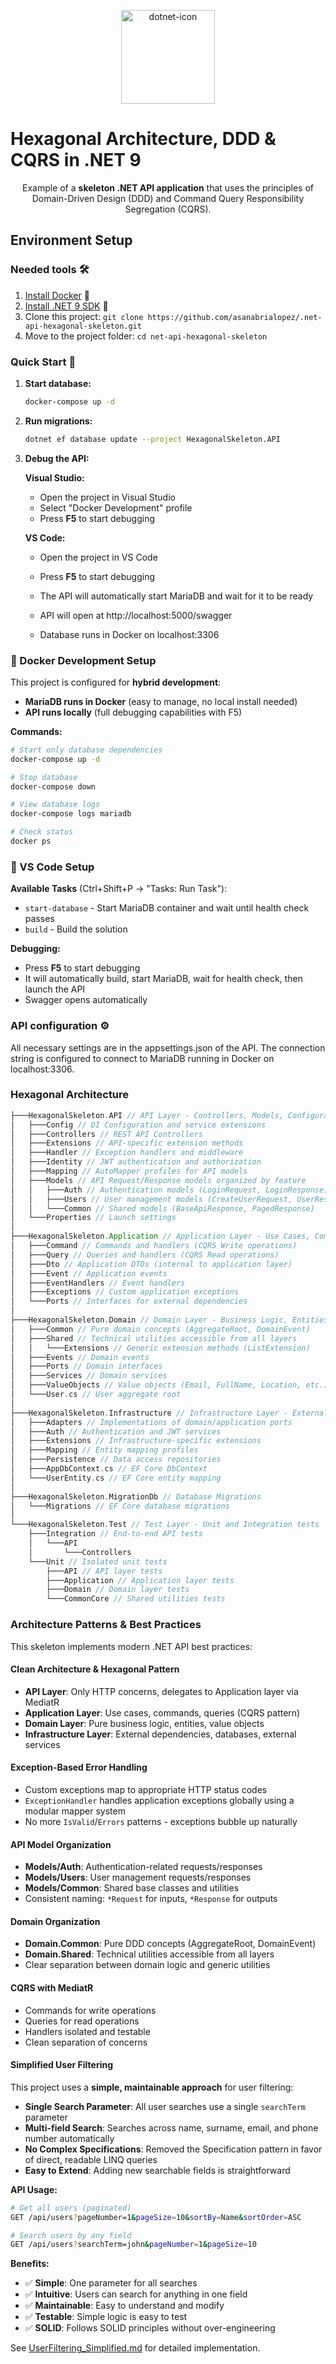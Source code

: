<p align="center"><img src="https://github.com/user-attachments/assets/5d55f501-ed98-4245-a0ef-b620991c35df" alt="dotnet-icon" width="150" /></p>
<h1>Hexagonal Architecture, DDD & CQRS in .NET 9</h1>

<p align="center">
 Example of a <strong> skeleton .NET API application</strong> that uses the principles of Domain-Driven Design (DDD) and Command Query Responsibility Segregation (CQRS).
</p>

## Environment Setup

### Needed tools 🛠️

1. [Install Docker](https://www.docker.com/get-started) 🐋
2. [Install .NET 9 SDK](https://dotnet.microsoft.com/download/dotnet/9.0) 🔧
3. Clone this project: `git clone https://github.com/asanabrialopez/.net-api-hexagonal-skeleton.git`
4. Move to the project folder: `cd net-api-hexagonal-skeleton`

### Quick Start 🚀

1. **Start database:**

    ```bash
    docker-compose up -d
    ```

2. **Run migrations:**

    ```bash
    dotnet ef database update --project HexagonalSkeleton.API
    ```

3. **Debug the API:**

    **Visual Studio:**

    - Open the project in Visual Studio
    - Select "Docker Development" profile
    - Press **F5** to start debugging

    **VS Code:**

    - Open the project in VS Code
    - Press **F5** to start debugging
    - The API will automatically start MariaDB and wait for it to be ready

    - API will open at http://localhost:5000/swagger
    - Database runs in Docker on localhost:3306

### 🐳 Docker Development Setup

This project is configured for **hybrid development**:

-   **MariaDB runs in Docker** (easy to manage, no local install needed)
-   **API runs locally** (full debugging capabilities with F5)

**Commands:**

```bash
# Start only database dependencies
docker-compose up -d

# Stop database
docker-compose down

# View database logs
docker-compose logs mariadb

# Check status
docker ps
```

### 🔧 VS Code Setup

**Available Tasks** (Ctrl+Shift+P → "Tasks: Run Task"):

-   `start-database` - Start MariaDB container and wait until health check passes
-   `build` - Build the solution

**Debugging:**

-   Press **F5** to start debugging
-   It will automatically build, start MariaDB, wait for health check, then launch the API
-   Swagger opens automatically

### API configuration ⚙️

All necessary settings are in the appsettings.json of the API. The connection string is configured to connect to MariaDB running in Docker on localhost:3306.

### Hexagonal Architecture

```scala
├───HexagonalSkeleton.API // API Layer - Controllers, Models, Configuration
│   ├───Config // DI Configuration and service extensions
│   ├───Controllers // REST API Controllers
│   ├───Extensions // API-specific extension methods
│   ├───Handler // Exception handlers and middleware
│   ├───Identity // JWT authentication and authorization
│   ├───Mapping // AutoMapper profiles for API models
│   ├───Models // API Request/Response models organized by feature
│   │   ├───Auth // Authentication models (LoginRequest, LoginResponse)
│   │   ├───Users // User management models (CreateUserRequest, UserResponse)
│   │   └───Common // Shared models (BaseApiResponse, PagedResponse)
│   └───Properties // Launch settings
│
├───HexagonalSkeleton.Application // Application Layer - Use Cases, Commands, Queries
│   ├───Command // Commands and handlers (CQRS Write operations)
│   ├───Query // Queries and handlers (CQRS Read operations)
│   ├───Dto // Application DTOs (internal to application layer)
│   ├───Event // Application events
│   ├───EventHandlers // Event handlers
│   ├───Exceptions // Custom application exceptions
│   └───Ports // Interfaces for external dependencies
│
├───HexagonalSkeleton.Domain // Domain Layer - Business Logic, Entities, Value Objects
│   ├───Common // Pure domain concepts (AggregateRoot, DomainEvent)
│   ├───Shared // Technical utilities accessible from all layers
│   │   └───Extensions // Generic extension methods (ListExtension)
│   ├───Events // Domain events
│   ├───Ports // Domain interfaces
│   ├───Services // Domain services
│   ├───ValueObjects // Value objects (Email, FullName, Location, etc.)
│   └───User.cs // User aggregate root
│
├───HexagonalSkeleton.Infrastructure // Infrastructure Layer - External Concerns
│   ├───Adapters // Implementations of domain/application ports
│   ├───Auth // Authentication and JWT services
│   ├───Extensions // Infrastructure-specific extensions
│   ├───Mapping // Entity mapping profiles
│   ├───Persistence // Data access repositories
│   ├───AppDbContext.cs // EF Core DbContext
│   └───UserEntity.cs // EF Core entity mapping
│
├───HexagonalSkeleton.MigrationDb // Database Migrations
│   └───Migrations // EF Core database migrations
│
└───HexagonalSkeleton.Test // Test Layer - Unit and Integration tests
    ├───Integration // End-to-end API tests
    │   └───API
    │       └───Controllers
    └───Unit // Isolated unit tests
        ├───API // API layer tests
        ├───Application // Application layer tests
        ├───Domain // Domain layer tests
        └───CommonCore // Shared utilities tests
```

### Architecture Patterns & Best Practices

This skeleton implements modern .NET API best practices:

#### **Clean Architecture & Hexagonal Pattern**

-   **API Layer**: Only HTTP concerns, delegates to Application layer via MediatR
-   **Application Layer**: Use cases, commands, queries (CQRS pattern)
-   **Domain Layer**: Pure business logic, entities, value objects
-   **Infrastructure Layer**: External dependencies, databases, external services

#### **Exception-Based Error Handling**

-   Custom exceptions map to appropriate HTTP status codes
-   `ExceptionHandler` handles application exceptions globally using a modular mapper system
-   No more `IsValid`/`Errors` patterns - exceptions bubble up naturally

#### **API Model Organization**

-   **Models/Auth**: Authentication-related requests/responses
-   **Models/Users**: User management requests/responses
-   **Models/Common**: Shared base classes and utilities
-   Consistent naming: `*Request` for inputs, `*Response` for outputs

#### **Domain Organization**

-   **Domain.Common**: Pure DDD concepts (AggregateRoot, DomainEvent)
-   **Domain.Shared**: Technical utilities accessible from all layers
-   Clear separation between domain logic and generic utilities

#### **CQRS with MediatR**

-   Commands for write operations
-   Queries for read operations
-   Handlers isolated and testable
-   Clean separation of concerns

#### **Simplified User Filtering**

This project uses a **simple, maintainable approach** for user filtering:

-   **Single Search Parameter**: All user searches use a single `searchTerm` parameter
-   **Multi-field Search**: Searches across name, surname, email, and phone number automatically
-   **No Complex Specifications**: Removed the Specification pattern in favor of direct, readable LINQ queries
-   **Easy to Extend**: Adding new searchable fields is straightforward

**API Usage:**

```bash
# Get all users (paginated)
GET /api/users?pageNumber=1&pageSize=10&sortBy=Name&sortOrder=ASC

# Search users by any field
GET /api/users?searchTerm=john&pageNumber=1&pageSize=10
```

**Benefits:**

-   ✅ **Simple**: One parameter for all searches
-   ✅ **Intuitive**: Users can search for anything in one field
-   ✅ **Maintainable**: Easy to understand and modify
-   ✅ **Testable**: Simple logic is easy to test
-   ✅ **SOLID**: Follows SOLID principles without over-engineering

See [UserFiltering_Simplified.md](docs/UserFiltering_Simplified.md) for detailed implementation.
